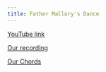 ```yaml
---
title: Father Mallory's Dance
---
```


[YouTube link](https://www.youtube.com/watch?v=2uB7HDrxx04)

[Our recording](https://www.dropbox.com/s/ttkr56t4s0cgm71/Father%20Mallory%27s%20Dance.m4a?dl=0)

[Our Chords](https://www.dropbox.com/home/Public%20Links/Finger%20on%20the%20Trigger%20Songs?preview=Father+Mallorys+Dance.txt)

```

```
